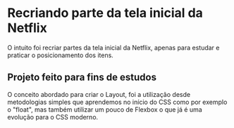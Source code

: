 # Recriando parte da tela inicial da Netflix
 O intuito foi recriar partes da tela inicial da Netflix, apenas para estudar e praticar o posicionamento dos itens.

## Projeto feito para fins de estudos
O conceito abordado para criar o Layout, foi a utilização desde metodologias simples que aprendemos no início do CSS como por exemplo o "float", mas também utilizar um pouco de Flexbox o que já é uma evolução para o CSS moderno.
